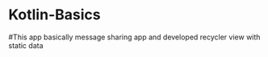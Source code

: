 # Kotlin-Basics

#This app basically message sharing app and developed recycler view with static data
